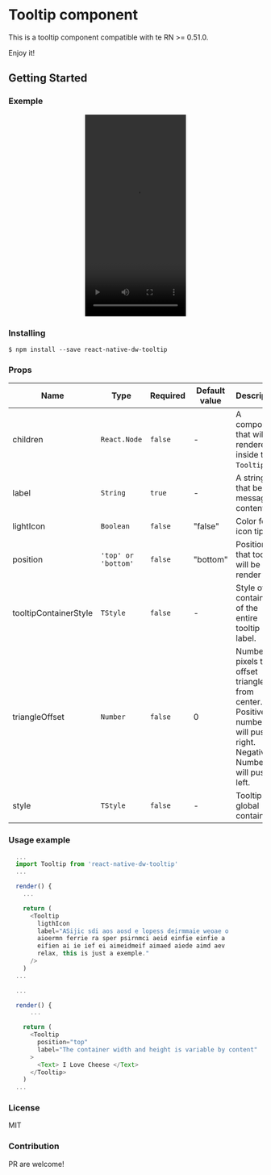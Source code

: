 # Tooltip component

This is a tooltip component compatible with te RN >= 0.51.0.

Enjoy it!


## <a name="section-getting-started"> Getting Started </a>


### Exemple 

<p align="center">
  <video src="video/tooltip.mov" alt="Exemple" width="200" height="400">
</p>


### Installing 
```
$ npm install --save react-native-dw-tooltip
```

### Props

| Name     | Type   | Required | Default value | Description                                                                                                                  |
| -------- | ------ | -------- | ------------- | ---------------------------------------------------------------------------------------------------------------------------- |
| children              | `React.Node`        | `false` | -         | A component that will be rendered inside the `Tooltip`. |
| label                 | `String`            | `true`  | -         | A string that be message content. |
| lightIcon             | `Boolean`           | `false` | "false"   | Color for icon tip. |
| position              | `'top' or 'bottom'`  | `false` | "bottom"  | Position that tooltip will be render |
| tooltipContainerStyle | `TStyle`            | `false` | -         | Style of the container of the entire tooltip label. |
| triangleOffset        | `Number`            | `false` | 0         | Number of pixels to offset triangle from center. Positive numbers will push right. Negative Numbers will push left. |
| style                 | `TStyle`            | `false` | -         | Tooltip global container|


### Usage example

```js
  ...
  import Tooltip from 'react-native-dw-tooltip' 
  ...

  render() {
    ...

    return (
      <Tooltip
        ligthIcon
        label="ASijic sdi aos aosd e lopess deirmmaie weoae o
        aioermn ferrie ra sper psirnmci aeid einfie einfie a
        eifien ai ie ief ei aimeidmeif aimaed aiede aimd aev
        relax, this is just a exemple."
      />
    )
  ...
```

```js
  ...

  render() {
      ...

    return (
      <Tooltip
        position="top"
        label="The container width and height is variable by content"
      > 
        <Text> I Love Cheese </Text>
      </Tooltip>
    )
  ...
```
### License

MIT

### Contribution

PR are welcome!